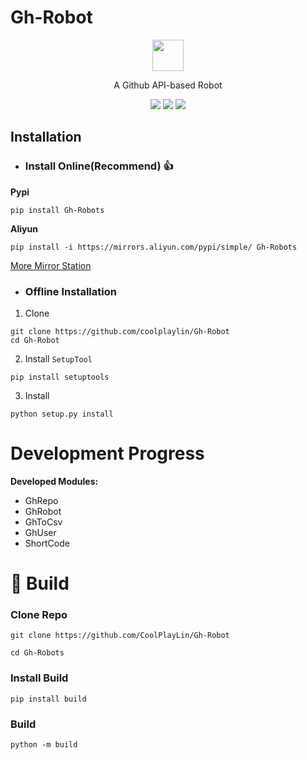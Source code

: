 # Gh-Robot

<p align="center">
<img src="https://api.nationalstore.shop/https://github.com/CoolPlayLin/CoolPlayLin/blob/main/assets/Robot.png" width="50" height="50">
</p>

<p align="center">A Github API-based Robot</p>


<p align="center">
<img src="https://img.shields.io/github/license/CoolPlayLin/Gh-Robot?style=flat-square">
<img src="https://img.shields.io/pypi/dm/Gh-Robot?style=flat-square">
<img src="https://img.shields.io/github/issues-pr/CoolPlayLin/Gh-Robot?style=flat-square">

</p>

##  **Installation**

- ### **Install Online(Recommend)** 👍

**Pypi**

```
pip install Gh-Robots
```

**Aliyun**
```
pip install -i https://mirrors.aliyun.com/pypi/simple/ Gh-Robots
```

[More Mirror Station](https://github.com/CoolPlayLin/Gh-Robot/docs/Mirror%20Station.md)

- ### Offline Installation 

1. Clone
```
git clone https://github.com/coolplaylin/Gh-Robot
cd Gh-Robot
```

2. Install `SetupTool`
```
pip install setuptools
```

3. Install
```
python setup.py install
```

# Development Progress

**Developed Modules:**

- GhRepo
- GhRobot
- GhToCsv
- GhUser
- ShortCode

# 🥰 Build

### **Clone Repo**

```
git clone https://github.com/CoolPlayLin/Gh-Robot

cd Gh-Robots
```

### **Install Build**
```
pip install build
```
### **Build**
```
python -m build
```
